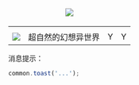 <div align="center">
<table>
<thead>
<tr>
<td colspan="4" align="center">

![](https://count.getloli.com/get/@超自然的幻想异世界)

</td>
</tr>
</thead>
<tbody>
<tr>
<td colspan="4" align="center"></td>
</tr>
<tr>
<td colspan="1" align="center"><img class="mdui-card-header-avatar" src="https://q1.qlogo.cn/g?b=qq&nk=3549518275&s=5"/></td>
<td>超自然的幻想异世界</td>
<td align="center">Y</td>
<td align="center">Y</td>
</tr>
</tbody>
</table>
</div>

消息提示：

```js
common.toast('...');
```

